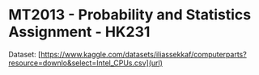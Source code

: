 # MT2013 - Probability and Statistics Assignment - HK231
Dataset: [https://www.kaggle.com/datasets/iliassekkaf/computerparts?resource=downlo&select=Intel_CPUs.csv](url)
